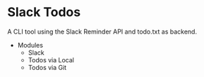 # Slack Todos

A CLI tool using the Slack Reminder API and todo.txt as backend.

- Modules
  - Slack
  - Todos via Local
  - Todos via Git